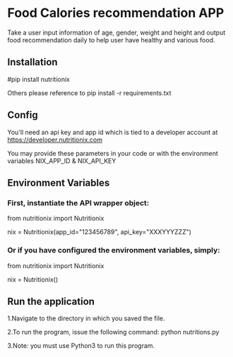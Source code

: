 # Food Calories recommendation APP
Take a user input information of age, gender, weight and height and output food recommendation daily to help user have healthy and various food.
## Installation
 #pip install nutritionix
 
 Others please reference to pip install -r requirements.txt

## Config
 You'll need an api key and app id which is tied to a developer account at https://developer.nutritionix.com
 
 You may provide these parameters in your code or with the environment variables NIX_APP_ID & NIX_API_KEY

## Environment Variables
### First, instantiate the API wrapper object:
from nutritionix import Nutritionix

nix = Nutritionix(app_id="123456789", api_key="XXXYYYZZZ")
### Or if you have configured the environment variables, simply:
from nutritionix import Nutritionix

nix = Nutritionix()

## Run the application
 1.Navigate to the directory in which you saved the file.
 
 2.To run the program, issue the following command: python nutritions.py
 
 3.Note: you must use Python3 to run this program.
